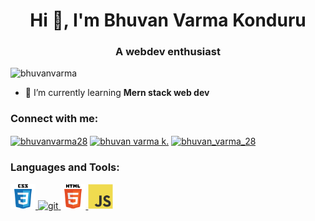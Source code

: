 <h1 align="center">Hi 👋, I'm Bhuvan Varma Konduru</h1>
<h3 align="center">A webdev enthusiast</h3>

<p align="left"> <img src="https://komarev.com/ghpvc/?username=bhuvanvarma&label=Profile%20views&color=0e75b6&style=flat" alt="bhuvanvarma" /> </p>

- 🌱 I’m currently learning **Mern stack web dev**

<h3 align="left">Connect with me:</h3>
<p align="left">
<a href="https://twitter.com/bhuvanvarma28" target="blank"><img align="center" src="https://raw.githubusercontent.com/rahuldkjain/github-profile-readme-generator/master/src/images/icons/Social/twitter.svg" alt="bhuvanvarma28" height="30" width="40" /></a>
<a href="https://linkedin.com/in/Bhuvan Barma k." target="blank"><img align="center" src="https://raw.githubusercontent.com/rahuldkjain/github-profile-readme-generator/master/src/images/icons/Social/linked-in-alt.svg" alt="bhuvan varma k." height="30" width="40" /></a>
<a href="https://instagram.com/bhuvan_varma_28" target="blank"><img align="center" src="https://raw.githubusercontent.com/rahuldkjain/github-profile-readme-generator/master/src/images/icons/Social/instagram.svg" alt="bhuvan_varma_28" height="30" width="40" /></a>
</p>

<h3 align="left">Languages and Tools:</h3>
<p align="left"> <a href="https://www.w3schools.com/css/" target="_blank"> <img src="https://raw.githubusercontent.com/devicons/devicon/master/icons/css3/css3-original-wordmark.svg" alt="css3" width="40" height="40"/> </a> <a href="https://git-scm.com/" target="_blank"> <img src="https://www.vectorlogo.zone/logos/git-scm/git-scm-icon.svg" alt="git" width="40" height="40"/> </a> <a href="https://www.w3.org/html/" target="_blank"> <img src="https://raw.githubusercontent.com/devicons/devicon/master/icons/html5/html5-original-wordmark.svg" alt="html5" width="40" height="40"/> </a> <a href="https://developer.mozilla.org/en-US/docs/Web/JavaScript" target="_blank"> <img src="https://raw.githubusercontent.com/devicons/devicon/master/icons/javascript/javascript-original.svg" alt="javascript" width="40" height="40"/> </a> </p>

